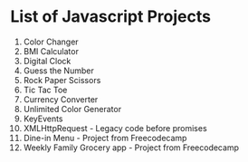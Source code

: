 # List of Javascript Projects

1. Color Changer
2. BMI Calculator
3. Digital Clock
4. Guess the Number
5. Rock Paper Scissors
6. Tic Tac Toe
7. Currency Converter
8. Unlimited Color Generator
9. KeyEvents
10. XMLHttpRequest - Legacy code before promises
11. Dine-in Menu - Project from Freecodecamp
12. Weekly Family Grocery app - Project from Freecodecamp
